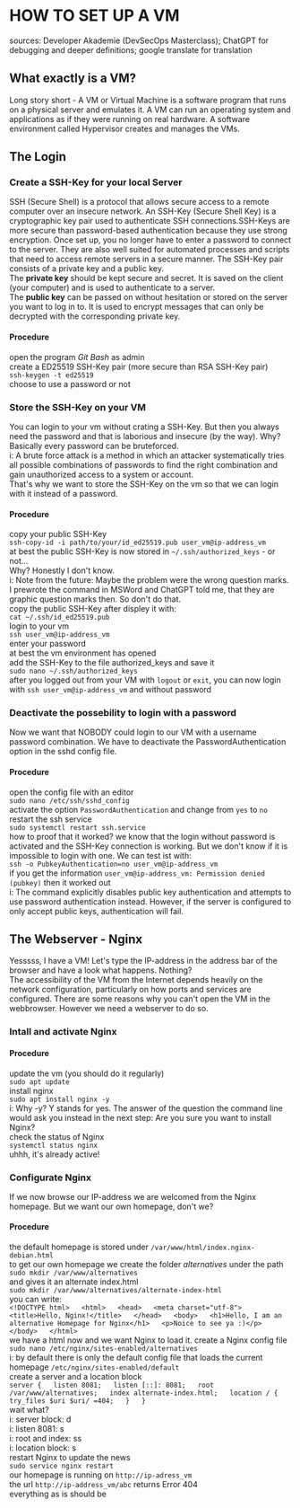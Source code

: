 # HOW TO SET UP A VM  
sources: Developer Akademie (DevSecOps Masterclass); ChatGPT for debugging and deeper definitions; google translate for translation

## What exactly is a VM?  
Long story short - A VM or Virtual Machine is a software program that runs on a 
physical server and emulates it. A VM can run an operating system and applications as if they were running on real hardware.
A software environment called Hypervisor creates and manages the VMs.

## The Login

### Create a SSH-Key for your local Server  
SSH (Secure Shell) is a protocol that allows secure access to a remote computer over an insecure network.
An SSH-Key (Secure Shell Key) is a cryptographic key pair used to authenticate SSH connections.SSH-Keys are more secure than password-based authentication because they use strong encryption. 
Once set up, you no longer have to enter a password to connect to the server. 
They are also well suited for automated processes and scripts that need to access remote servers in a secure manner. 
The SSH-Key pair consists of a private key and a public key.  
The **private key** should be kept secure and secret. It is saved on the client (your computer) and is used to authenticate to a server.  
The **public key** can be passed on without hesitation or stored on the server you want to log in to. 
It is used to encrypt messages that can only be decrypted with the corresponding private key.

#### Procedure  
open the program *Git Bash* as admin  
create a ED25519 SSH-Key pair (more secure than RSA SSH-Key pair)  
	`ssh-keygen -t ed25519`  
choose to use a password or not

### Store the SSH-Key on your VM  
You can login to your vm without crating a SSH-Key. But then you always need the password and that is laborious and insecure (by the way).
Why? Basically every password can be bruteforced.  
    i: A brute force attack is a method in which an attacker systematically tries all possible combinations of passwords to find the right combination and gain unauthorized access to a system or account.  
That's why we want to store the SSH-Key on the vm so that we can login with it instead of a password.

#### Procedure  
copy your public SSH-Key  
    `ssh-copy-id -i path/to/your/id_ed25519.pub user_vm@ip-address_vm`  
at best the public SSH-Key is now stored in `~/.ssh/authorized_keys` - or not...  
Why? Honestly I don't know.  
    i: Note from the future: Maybe the problem were the wrong question marks. I prewrote the command in MSWord and ChatGPT told me, that they are graphic question marks then. So don't do that.  
copy the public SSH-Key after displey it with:  
    `cat ~/.ssh/id_ed25519.pub`  
login to your vm  
    `ssh user_vm@ip-address_vm`  
enter your password  
at best the vm environment has opened  
add the SSH-Key to the file authorized_keys and save it  
    `sudo nano ~/.ssh/authorized_keys`  
after you logged out from your VM with `logout` or `exit`, you can now login with `ssh user_vm@ip-address_vm` and without password

### Deactivate the possebility to login with a password  
Now we want that NOBODY could login to our VM with a username password combination.
We have to deactivate the PasswordAuthentication option in the sshd config file.

#### Procedure  
open the config file with an editor  
    `sudo nano /etc/ssh/sshd_config`  
activate the option `PasswordAuthentication` and change from `yes` to `no`  
restart the ssh service  
    `sudo systemctl restart ssh.service`  
how to proof that it worked? we know that the login without password is activated and the SSH-Key connection is working. But we don't know if it is impossible to login with one. We can test ist with:  
    `ssh -o PubkeyAuthentication=no user_vm@ip-address_vm`  
if you get the information `user_vm@ip-address_vm: Permission denied (pubkey)` then it worked out  
    i: The command explicitly disables public key authentication and attempts to use password authentication instead.
       However, if the server is configured to only accept public keys, authentication will fail.

## The Webserver - Nginx 
Yesssss, I have a VM! Let's type the IP-address in the address bar of the browser and have a look what happens. Nothing?  
The accessibility of the VM from the Internet depends heavily on the network configuration, particularly on how ports and services are configured.
There are some reasons why you can't open the VM in the webbrowser. However we need a webserver to do so.


### Intall and activate Nginx

#### Procedure  
update the vm (you should do it regularly)  
    `sudo apt update`  
install nginx  
    `sudo apt install nginx -y`  
    i: Why -y? Y stands for yes. The answer of the question the command line would ask you instead in the next step: Are you sure you want to install Nginx?  
check the status of Nginx  
    `systemctl status nginx`  
uhhh, it's already active!

### Configurate Nginx  
If we now browse our IP-address we are welcomed from the Nginx homepage. But we want our own homepage, don't we?

#### Procedure  
the default homepage is stored under `/var/www/html/index.nginx-debian.html`  
to get our own homepage we create the folder *alternatives* under the path  
   `sudo mkdir /var/www/alternatives`  
and gives it an alternate index.html  
    `sudo mkdir /var/www/alternatives/alternate-index-html`  
you can write:  
    `<!DOCTYPE html>  
     <html>  
     <head>  
      <meta charset="utf-8">  
      <title>Hello, Nginx!</title>  
     </head>  
     <body>  
      <h1>Hello, I am an alternative Homepage for Nginx</h1>  
      <p>Noice to see ya :)</p>  
     </body>  
     </html>`  
we have a html now and we want Nginx to load it. create a Nginx config file  
    `sudo nano /etc/nginx/sites-enabled/alternatives`  
    i: by default there is only the default config file that loads the current homepage `/etc/nginx/sites-enabled/default`  
create a server and a location block  
    `server {  
            listen 8081;  
            listen [::]: 8081;  
            root /var/www/alternatives;  
            index alternate-index.html;  
            location / {  
                       try_files $uri $uri/ =404;  
            }  
     }`  
wait what?  
    i: server block: d  
    i: listen 8081: s  
    i: root and index: ss  
    i: location block: s  
restart Nginx to update the news  
    `sudo service nginx restart`  
our homepage is running on `http://ip-adress_vm`  
the url `http://ip-address_vm/abc` returns Error 404  
everything as is should be
